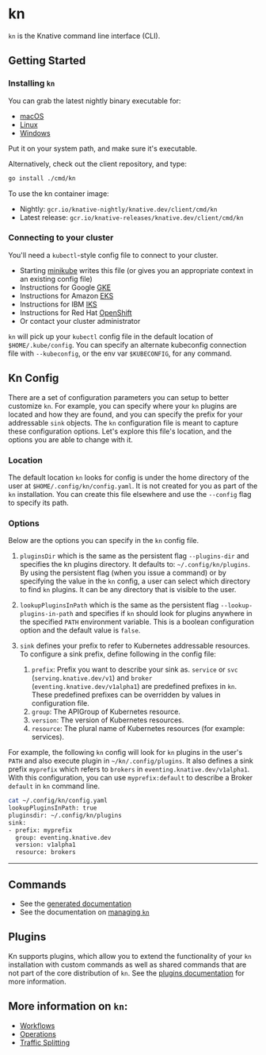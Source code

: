 # kn

`kn` is the Knative command line interface (CLI).

## Getting Started

### Installing `kn`

You can grab the latest nightly binary executable for:

- [macOS](https://storage.googleapis.com/knative-nightly/client/latest/kn-darwin-amd64)
- [Linux](https://storage.googleapis.com/knative-nightly/client/latest/kn-linux-amd64)
- [Windows](https://storage.googleapis.com/knative-nightly/client/latest/kn-windows-amd64.exe)

Put it on your system path, and make sure it's executable.

Alternatively, check out the client repository, and type:

```bash
go install ./cmd/kn
```

To use the kn container image:

- Nightly: `gcr.io/knative-nightly/knative.dev/client/cmd/kn`
- Latest release: `gcr.io/knative-releases/knative.dev/client/cmd/kn`

### Connecting to your cluster

You'll need a `kubectl`-style config file to connect to your cluster.

- Starting [minikube](https://github.com/kubernetes/minikube) writes this file
  (or gives you an appropriate context in an existing config file)
- Instructions for Google
  [GKE](https://cloud.google.com/kubernetes-engine/docs/how-to/cluster-access-for-kubectl)
- Instructions for Amazon
  [EKS](https://docs.aws.amazon.com/eks/latest/userguide/create-kubeconfig.html)
- Instructions for IBM
  [IKS](https://cloud.ibm.com/docs/containers?topic=containers-getting-started)
- Instructions for Red Hat
  [OpenShift](https://docs.openshift.com/container-platform/4.1/cli_reference/administrator-cli-commands.html#create-kubeconfig)
- Or contact your cluster administrator

`kn` will pick up your `kubectl` config file in the default location of
`$HOME/.kube/config`. You can specify an alternate kubeconfig connection file
with `--kubeconfig`, or the env var `$KUBECONFIG`, for any command.

## Kn Config

There are a set of configuration parameters you can setup to better customize
`kn`. For example, you can specify where your `kn` plugins are located and how
they are found, and you can specify the prefix for your addressable `sink`
objects. The `kn` configuration file is meant to capture these configuration
options. Let's explore this file's location, and the options you are able to
change with it.

### Location

The default location `kn` looks for config is under the home directory of the
user at `$HOME/.config/kn/config.yaml`. It is not created for you as part of the
`kn` installation. You can create this file elsewhere and use the `--config`
flag to specify its path.

### Options

Below are the options you can specify in the `kn` config file.

1. `pluginsDir` which is the same as the persistent flag `--plugins-dir` and
   specifies the kn plugins directory. It defaults to: `~/.config/kn/plugins`.
   By using the persistent flag (when you issue a command) or by specifying the
   value in the `kn` config, a user can select which directory to find `kn`
   plugins. It can be any directory that is visible to the user.

2. `lookupPluginsInPath` which is the same as the persistent flag
   `--lookup-plugins-in-path` and specifies if `kn` should look for plugins
   anywhere in the specified `PATH` environment variable. This is a boolean
   configuration option and the default value is `false`.

3. `sink` defines your prefix to refer to Kubernetes addressable resources. To
   configure a sink prefix, define following in the config file:
   1. `prefix`: Prefix you want to describe your sink as. `service` or `svc`
      (`serving.knative.dev/v1`) and `broker` (`eventing.knative.dev/v1alpha1`)
      are predefined prefixes in `kn`. These predefined prefixes can be
      overridden by values in configuration file.
   2. `group`: The APIGroup of Kubernetes resource.
   3. `version`: The version of Kubernetes resources.
   4. `resource`: The plural name of Kubernetes resources (for example:
      services).

For example, the following `kn` config will look for `kn` plugins in the user's
`PATH` and also execute plugin in `~/kn/.config/plugins`. It also defines a sink
prefix `myprefix` which refers to `brokers` in `eventing.knative.dev/v1alpha1`.
With this configuration, you can use `myprefix:default` to describe a Broker
`default` in `kn` command line.

```bash
cat ~/.config/kn/config.yaml
lookupPluginsInPath: true
pluginsdir: ~/.config/kn/plugins
sink:
- prefix: myprefix
  group: eventing.knative.dev
  version: v1alpha1
  resource: brokers
```

---

## Commands

- See the [generated documentation](cmd/kn.md)
- See the documentation on [managing `kn`](operations/management.md)

## Plugins

Kn supports plugins, which allow you to extend the functionality of your `kn`
installation with custom commands as well as shared commands that are not part
of the core distribution of `kn`. See the
[plugins documentation](plugins/README.md) for more information.

## More information on `kn`:

- [Workflows](workflows/README.md)
- [Operations](operations/README.md)
- [Traffic Splitting](traffic/README.md)

